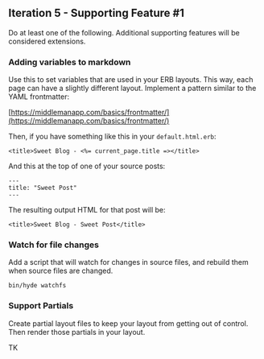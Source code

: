 ## Iteration 5 - Supporting Feature #1

Do at least one of the following. Additional supporting features will be considered extensions.

### Adding variables to markdown

Use this to set variables that are used in your ERB layouts. This way, each page can have a slightly different layout. Implement a pattern similar to the YAML frontmatter:

[https://middlemanapp.com/basics/frontmatter/](https://middlemanapp.com/basics/frontmatter/)

Then, if you have something like this in your `default.html.erb`:

```
<title>Sweet Blog - <%= current_page.title =></title>
```

And this at the top of one of your source posts:

```
---
title: "Sweet Post"
---
```

The resulting output HTML for that post will be:

```
<title>Sweet Blog - Sweet Post</title>
```

### Watch for file changes

Add a script that will watch for changes in source files, and rebuild them when source files are changed.

```
bin/hyde watchfs
```

### Support Partials

Create partial layout files to keep your layout from getting out of control. Then render those partials in your layout.

TK

